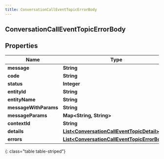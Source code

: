 ```yaml
---
title: ConversationCallEventTopicErrorBody
---
```


## ConversationCallEventTopicErrorBody

## Properties

| Name                  | Type                                                                                                               | Description | Notes      |
| --------------------- | ------------------------------------------------------------------------------------------------------------------ | ----------- | ---------- |
| **message**           | <!----><!---->**String**<!---->                                                                                    |             | [optional] |
| **code**              | <!----><!---->**String**<!---->                                                                                    |             | [optional] |
| **status**            | <!----><!---->**Integer**<!---->                                                                                   |             | [optional] |
| **entityId**          | <!----><!---->**String**<!---->                                                                                    |             | [optional] |
| **entityName**        | <!----><!---->**String**<!---->                                                                                    |             | [optional] |
| **messageWithParams** | <!----><!---->**String**<!---->                                                                                    |             | [optional] |
| **messageParams**     | <!----><!---->**Map&lt;String, String&gt;**<!---->                                                                 |             | [optional] |
| **contextId**         | <!----><!---->**String**<!---->                                                                                    |             | [optional] |
| **details**           | <!----><!---->[**List&lt;ConversationCallEventTopicDetail&gt;**](ConversationCallEventTopicDetail.md)<!---->       |             | [optional] |
| **errors**            | <!----><!---->[**List&lt;ConversationCallEventTopicErrorBody&gt;**](ConversationCallEventTopicErrorBody.md)<!----> |             | [optional] |

{: class="table table-striped"}
